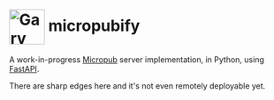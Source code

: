 # <img valign="middle" src="https://www.vicchi.org/assets/images/avatar.jpeg" height="64" alt="Gary Gale">&nbsp;micropubify

A work-in-progress [Micropub](https://www.w3.org/TR/micropub/) server implementation, in Python, using [FastAPI](https://fastapi.tiangolo.com/).

There are sharp edges here and it's not even remotely deployable yet.
